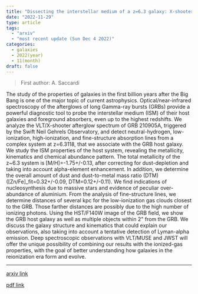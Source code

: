 ```yaml
---
title: "Dissecting the interstellar medium of a z=6.3 galaxy: X-shooter spectroscopy and HST imaging of the afterglow and environment of the Swift GRB 210905A"
date: "2022-11-29"
type: article
tags:
  - "arxiv"
  - "most recent update (Sun Dec 4 2022)"
categories:
  - galaxies
  - 2022(year)
  - 11(month)
draft: false
---
```


> First author: A. Saccardi

 The study of the properties of galaxies in the first billion years after the
Big Bang is one of the major topic of current astrophysics.
Optical/near-infrared spectroscopy of the afterglows of long Gamma-ray bursts
(GRBs) provide a powerful diagnostic tool to probe the interstellar medium
(ISM) of their host galaxies and foreground absorbers, even up to the highest
redshifts. We analyze the VLT/X-shooter afterglow spectrum of GRB 210905A,
triggered by the Swift Neil Gehrels Observatory, and detect neutral-hydrogen,
low-ionization, high-ionization, and fine-structure absorption lines from a
complex system at z=6.3118, that we associate with the GRB host galaxy. We
study the ISM properties of the host system, revealing the metallicity,
kinematics and chemical abundance pattern. The total metallicity of the z~6.3
system is [M/H]=-1.75+/-0.13, after correcting for dust-depletion and taking
into account alpha-element enhancement. In addition, we determine the overall
amount of dust and dust-to-metal mass ratio (DTM) ([Zn/Fe]_fit=0.32+/-0.09,
DTM=0.12+/-0.11). We find indications of nucleosynthesis due to massive stars
and evidence of peculiar over-abundance of aluminium. From the analysis of
fine-structure lines, we determine distances of several kpc for the
low-ionization gas clouds closest to the GRB. Those farther distances are
possibly due to the high number of ionizing photons. Using the HST/F140W image
of the GRB field, we show the GRB host galaxy as well as multiple objects
within 2" from the GRB. We discuss the galaxy structure and kinematics that
could explain our observations, also taking into account a tentative detection
of Lyman-alpha emission. Deep spectroscopic observations with VLT/MUSE and JWST
will offer the unique possibility of combining our results with the ionized-gas
properties, with the goal of better understanding how galaxies in the
reionization era form and evolve.

---
[arxiv link](http://arxiv.org/abs/2211.16524v1)

[pdf link](http://arxiv.org/pdf/2211.16524v1)